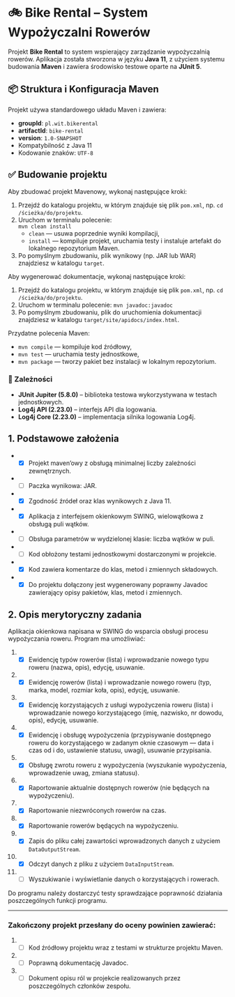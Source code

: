 # 🚲 Bike Rental – System Wypożyczalni Rowerów

Projekt **Bike Rental** to system wspierający zarządzanie wypożyczalnią rowerów. Aplikacja została stworzona w języku **Java 11**, z użyciem systemu budowania **Maven** i zawiera środowisko testowe oparte na **JUnit 5**.

## 📦 Struktura i Konfiguracja Maven

Projekt używa standardowego układu Maven i zawiera:

- **groupId**: `pl.wit.bikerental`
- **artifactId**: `bike-rental`
- **version**: `1.0-SNAPSHOT`
- Kompatybilność z Java 11
- Kodowanie znaków: `UTF-8`

## ✅ Budowanie projektu

Aby zbudować projekt Mavenowy, wykonaj następujące kroki:

1. Przejdź do katalogu projektu, w którym znajduje się plik `pom.xml`, np. `cd /ścieżka/do/projektu`.
2. Uruchom w terminalu polecenie:  
   `mvn clean install`  
   - `clean` — usuwa poprzednie wyniki kompilacji,  
   - `install` — kompiluje projekt, uruchamia testy i instaluje artefakt do lokalnego repozytorium Maven.
3. Po pomyślnym zbudowaniu, plik wynikowy (np. JAR lub WAR) znajdziesz w katalogu `target`.

Aby wygenerować dokumentacje, wykonaj następujące kroki:
1. Przejdź do katalogu projektu, w którym znajduje się plik `pom.xml`, np. `cd /ścieżka/do/projektu`.
2. Uruchom w terminalu polecenie:
   `mvn javadoc:javadoc`
3. Po pomyślnym zbudowaniu, plik do uruchomienia dokumentacji znajdziesz w katalogu `target/site/apidocs/index.html`.

Przydatne polecenia Maven:  
- `mvn compile` — kompiluje kod źródłowy,  
- `mvn test` — uruchamia testy jednostkowe,  
- `mvn package` — tworzy pakiet bez instalacji w lokalnym repozytorium.

### 📁 Zależności

- **JUnit Jupiter (5.8.0)** – biblioteka testowa wykorzystywana w testach jednostkowych.  
- **Log4j API (2.23.0)** – interfejs API dla logowania.  
- **Log4j Core (2.23.0)** – implementacja silnika logowania Log4j.  


## 1. Podstawowe założenia
- - [x] Projekt maven’owy z obsługą minimalnej liczby zależności zewnętrznych.
- - [ ] Paczka wynikowa: JAR.
- - [x] Zgodność źródeł oraz klas wynikowych z Java 11.
- - [x] Aplikacja z interfejsem okienkowym SWING, wielowątkowa z obsługą puli wątków.
- - [ ] Obsługa parametrów w wydzielonej klasie: liczba wątków w puli.
- - [ ] Kod obłożony testami jednostkowymi dostarczonymi w projekcie.
- - [x] Kod zawiera komentarze do klas, metod i zmiennych składowych.
- - [x] Do projektu dołączony jest wygenerowany poprawny Javadoc zawierający opisy pakietów, klas, metod i zmiennych.

## 2. Opis merytoryczny zadania
Aplikacja okienkowa napisana w SWING do wsparcia obsługi procesu wypożyczania roweru. Program ma umożliwiać:

1. - [x]  Ewidencję typów rowerów (lista) i wprowadzanie nowego typu roweru (nazwa, opis), edycję, usuwanie.
2. - [x]  Ewidencję rowerów (lista) i wprowadzanie nowego roweru (typ, marka, model, rozmiar koła, opis), edycję, usuwanie.
3. - [x]  Ewidencję korzystających z usługi wypożyczenia roweru (lista) i wprowadzanie nowego korzystającego (imię, nazwisko, nr dowodu, opis), edycję, usuwanie.
4. - [x]  Ewidencję i obsługę wypożyczenia (przypisywanie dostępnego roweru do korzystającego w zadanym oknie czasowym — data i czas od i do, ustawienie statusu, uwagi), usuwanie przypisania.
5. - [x]  Obsługę zwrotu roweru z wypożyczenia (wyszukanie wypożyczenia, wprowadzenie uwag, zmiana statusu).
6. - [x]  Raportowanie aktualnie dostępnych rowerów (nie będących na wypożyczeniu).
7. - [x]  Raportowanie niezwróconych rowerów na czas.
8. - [x]  Raportowanie rowerów będących na wypożyczeniu.
9. - [x]  Zapis do pliku całej zawartości wprowadzonych danych z użyciem `DataOutputStream`.
10. - [x]  Odczyt danych z pliku z użyciem `DataInputStream`.
11. - [ ]  Wyszukiwanie i wyświetlanie danych o korzystających i rowerach.

Do programu należy dostarczyć testy sprawdzające poprawność działania poszczególnych funkcji programu.

---

### Zakończony projekt przesłany do oceny powinien zawierać:
1. - [ ]  Kod źródłowy projektu wraz z testami w strukturze projektu Maven.
2. - [ ]  Poprawną dokumentację Javadoc.
3. - [ ]  Dokument opisu ról w projekcie realizowanych przez poszczególnych członków zespołu.
